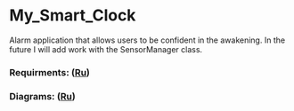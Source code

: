 # My_Smart_Clock
Alarm application that allows users to be confident in the awakening.
In the future I will add work with the SensorManager class.

### Requirments: ([Ru](https://github.com/Skindrila/My_Smart_Clock/blob/master/Documentation/Requirements/SRS.md))
### Diagrams: ([Ru](https://github.com/Skindrila/My_Smart_Clock/blob/master/Documentation/Diagrams/Diagrams.md))

